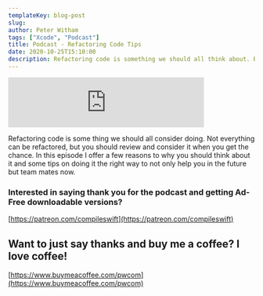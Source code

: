 ```yaml
---
templateKey: blog-post
slug:
author: Peter Witham
tags: ["Xcode", "Podcast"]
title: Podcast - Refactoring Code Tips
date: 2020-10-25T15:10:00
description: Refactoring code is something we should all think about. But be careful, a few tips and suggestions.
---
```


<iframe src="https://anchor.fm/compileswift/embed/episodes/Code-Refactoring-Reasons-and-Tips-elhj2d" height="102px" width="400px" frameborder="0" scrolling="no"></iframe>

Refactoring code is some thing we should all consider doing. Not everything can be refactored, but you should review and consider it when you get the chance. In this episode I offer a few reasons to why you should think about it and some tips on doing it the right way to not only help you in the future but team mates now.

### Interested in saying thank you for the podcast and getting Ad-Free downloadable versions?
[https://patreon.com/compileswift](https://patreon.com/compileswift)

## Want to just say thanks and buy me a coffee? I love coffee!
[https://www.buymeacoffee.com/pwcom](https://www.buymeacoffee.com/pwcom)
